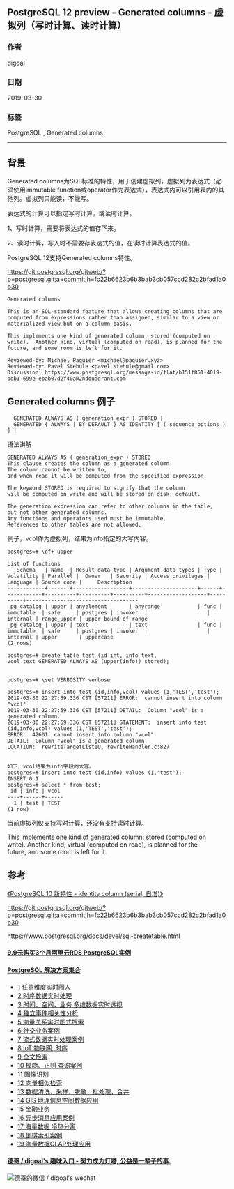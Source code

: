## PostgreSQL 12 preview - Generated columns - 虚拟列（写时计算、读时计算）  
                                    
### 作者                                    
digoal                                    
                                    
### 日期                                    
2019-03-30                                    
                                    
### 标签                                    
PostgreSQL , Generated columns   
                                    
----                                    
                                    
## 背景     
Generated columns为SQL标准的特性，用于创建虚拟列，虚拟列为表达式（必须使用immutable function或operator作为表达式），表达式内可以引用表内的其他列。虚拟列只能读，不能写。  
  
表达式的计算可以指定写时计算，或读时计算。  
  
1、写时计算，需要将表达式的值存下来。  
  
2、读时计算，写入时不需要存表达式的值，在读时计算表达式的值。  
  
PostgreSQL 12支持Generated columns特性。  
  
https://git.postgresql.org/gitweb/?p=postgresql.git;a=commit;h=fc22b6623b6b3bab3cb057ccd282c2bfad1a0b30    
  
```  
Generated columns  
  
This is an SQL-standard feature that allows creating columns that are  
computed from expressions rather than assigned, similar to a view or  
materialized view but on a column basis.  
  
This implements one kind of generated column: stored (computed on  
write).  Another kind, virtual (computed on read), is planned for the  
future, and some room is left for it.    
  
Reviewed-by: Michael Paquier <michael@paquier.xyz>  
Reviewed-by: Pavel Stehule <pavel.stehule@gmail.com>  
Discussion: https://www.postgresql.org/message-id/flat/b151f851-4019-bdb1-699e-ebab07d2f40a@2ndquadrant.com  
```  
  
## Generated columns 例子  
```  
  GENERATED ALWAYS AS ( generation_expr ) STORED |  
  GENERATED { ALWAYS | BY DEFAULT } AS IDENTITY [ ( sequence_options ) ] |  
```  
  
语法讲解  
  
```  
GENERATED ALWAYS AS ( generation_expr ) STORED  
This clause creates the column as a generated column.   
The column cannot be written to,   
and when read it will be computed from the specified expression.  
  
The keyword STORED is required to signify that the column   
will be computed on write and will be stored on disk. default.  
  
The generation expression can refer to other columns in the table,   
but not other generated columns.   
Any functions and operators used must be immutable.   
References to other tables are not allowed.  
```  
  
例子，vcol作为虚拟列，结果为info指定的大写内容。  
  
```  
postgres=# \df+ upper  
                                                                                  List of functions  
   Schema   | Name  | Result data type | Argument data types | Type | Volatility | Parallel |  Owner   | Security | Access privileges | Language | Source code |     Description        
------------+-------+------------------+---------------------+------+------------+----------+----------+----------+-------------------+----------+-------------+----------------------  
 pg_catalog | upper | anyelement       | anyrange            | func | immutable  | safe     | postgres | invoker  |                   | internal | range_upper | upper bound of range  
 pg_catalog | upper | text             | text                | func | immutable  | safe     | postgres | invoker  |                   | internal | upper       | uppercase  
(2 rows)  
```  
  
  
```  
postgres=# create table test (id int, info text,   
vcol text GENERATED ALWAYS AS (upper(info)) stored);   
  
  
postgres=# \set VERBOSITY verbose  
  
postgres=# insert into test (id,info,vcol) values (1,'TEST','test');  
2019-03-30 22:27:59.336 CST [57211] ERROR:  cannot insert into column "vcol"  
2019-03-30 22:27:59.336 CST [57211] DETAIL:  Column "vcol" is a generated column.  
2019-03-30 22:27:59.336 CST [57211] STATEMENT:  insert into test (id,info,vcol) values (1,'TEST','test');  
ERROR:  42601: cannot insert into column "vcol"  
DETAIL:  Column "vcol" is a generated column.  
LOCATION:  rewriteTargetListIU, rewriteHandler.c:827  
  
  
如下，vcol结果为info字段的大写。  
postgres=# insert into test (id,info) values (1,'test');  
INSERT 0 1  
postgres=# select * from test;  
 id | info | vcol   
----+------+------  
  1 | test | TEST  
(1 row)  
```  
  
  
当前虚拟列仅支持写时计算，还没有支持读时计算。  
  
This implements one kind of generated column: stored (computed on  
write).  Another kind, virtual (computed on read), is planned for the  
future, and some room is left for it.    
  
## 参考  
[《PostgreSQL 10 新特性 - identity column (serial, 自增)》](../201710/20171029_02.md)    
  
https://git.postgresql.org/gitweb/?p=postgresql.git;a=commit;h=fc22b6623b6b3bab3cb057ccd282c2bfad1a0b30    
  
https://www.postgresql.org/docs/devel/sql-createtable.html  
  
  
  
  
  
  
  
  
  
  
  
  
  
  
  
  
  
  
  
  
  
  
  
  
  
  
  
  
  
  
  
  
  
  
  
  
  
  
  
  
  
  
#### [9.9元购买3个月阿里云RDS PostgreSQL实例](https://www.aliyun.com/database/postgresqlactivity "57258f76c37864c6e6d23383d05714ea")
  
  
#### [PostgreSQL 解决方案集合](https://yq.aliyun.com/topic/118 "40cff096e9ed7122c512b35d8561d9c8")
- [1 任意维度实时圈人](https://yq.aliyun.com/topic/118 "40cff096e9ed7122c512b35d8561d9c8")
- [2 时序数据实时处理](https://yq.aliyun.com/topic/118 "40cff096e9ed7122c512b35d8561d9c8")
- [3 时间、空间、业务 多维数据实时透视](https://yq.aliyun.com/topic/118 "40cff096e9ed7122c512b35d8561d9c8")
- [4 独立事件相关性分析](https://yq.aliyun.com/topic/118 "40cff096e9ed7122c512b35d8561d9c8")
- [5 海量关系实时图式搜索](https://yq.aliyun.com/topic/118 "40cff096e9ed7122c512b35d8561d9c8")
- [6 社交业务案例](https://yq.aliyun.com/topic/118 "40cff096e9ed7122c512b35d8561d9c8")
- [7 流式数据实时处理案例](https://yq.aliyun.com/topic/118 "40cff096e9ed7122c512b35d8561d9c8")
- [8 IoT 物联网, 时序](https://yq.aliyun.com/topic/118 "40cff096e9ed7122c512b35d8561d9c8")
- [9 全文检索](https://yq.aliyun.com/topic/118 "40cff096e9ed7122c512b35d8561d9c8")
- [10 模糊、正则 查询案例](https://yq.aliyun.com/topic/118 "40cff096e9ed7122c512b35d8561d9c8")
- [11 图像识别](https://yq.aliyun.com/topic/118 "40cff096e9ed7122c512b35d8561d9c8")
- [12 向量相似检索](https://yq.aliyun.com/topic/118 "40cff096e9ed7122c512b35d8561d9c8")
- [13 数据清洗、采样、脱敏、批处理、合并](https://yq.aliyun.com/topic/118 "40cff096e9ed7122c512b35d8561d9c8")
- [14 GIS 地理信息空间数据应用](https://yq.aliyun.com/topic/118 "40cff096e9ed7122c512b35d8561d9c8")
- [15 金融业务](https://yq.aliyun.com/topic/118 "40cff096e9ed7122c512b35d8561d9c8")
- [16 异步消息应用案例](https://yq.aliyun.com/topic/118 "40cff096e9ed7122c512b35d8561d9c8")
- [17 海量数据 冷热分离](https://yq.aliyun.com/topic/118 "40cff096e9ed7122c512b35d8561d9c8")
- [18 倒排索引案例](https://yq.aliyun.com/topic/118 "40cff096e9ed7122c512b35d8561d9c8")
- [19 海量数据OLAP处理应用](https://yq.aliyun.com/topic/118 "40cff096e9ed7122c512b35d8561d9c8")
  
  
#### [德哥 / digoal's 趣味入口 - 努力成为灯塔, 公益是一辈子的事.](https://github.com/digoal/blog/blob/master/README.md "22709685feb7cab07d30f30387f0a9ae")
  
  
![德哥的微信 / digoal's wechat](../pic/digoal_weixin.jpg "f7ad92eeba24523fd47a6e1a0e691b59")
  
